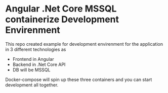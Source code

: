 # Angular .Net Core MSSQL containerize Development Envirenment

This repo created example for development envirenment for the application in 3 different technologies as 

- Frontend in Angular
- Backend in .Net Core API
- DB will be MSSQL 

Docker-compose will spin up these three containers and you can start development all together. 



